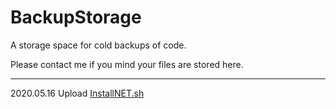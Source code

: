 # BackupStorage

A storage space for cold backups of code.

Please contact me if you mind your files are stored here.

------------

2020.05.16 Upload [InstallNET.sh](https://github.com/Moskic/BackupStorage/blob/master/InstallNET.sh)